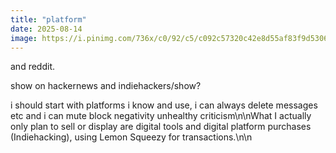 ```yaml
---
title: "platform"
date: 2025-08-14
image: https://i.pinimg.com/736x/c0/92/c5/c092c57320c42e8d55af83f9d5306314.jpg
---
```


and reddit.

show on hackernews and indiehackers/show?

i should start with platforms i know and use, i can always delete messages etc and i can mute block negativity unhealthy criticism\n\nWhat I actually only plan to sell or display are digital tools and digital platform purchases (Indiehacking), using Lemon Squeezy for transactions.\n\n
